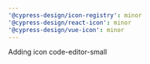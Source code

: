 ```yaml
---
'@cypress-design/icon-registry': minor
'@cypress-design/react-icon': minor
'@cypress-design/vue-icon': minor
---
```


Adding icon code-editor-small
